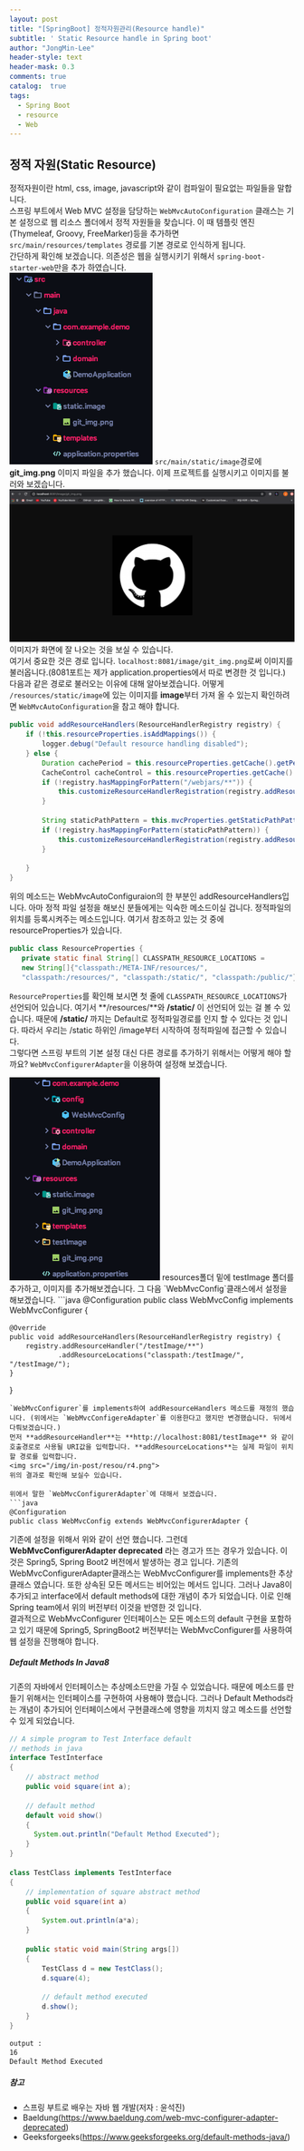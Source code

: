 ```yaml
---
layout: post
title: "[SpringBoot] 정적자원관리(Resource handle)"
subtitle: ' Static Resource handle in Spring boot'
author: "JongMin-Lee"
header-style: text
header-mask: 0.3
comments: true
catalog:  true
tags:
  - Spring Boot
  - resource
  - Web
---
```


## 정적 자원(Static Resource)
정적자원이란 html, css, image, javascript와 같이 컴파일이 필요없는 파일들을 말합니다.  
스프링 부트에서 Web MVC 설정을 담당하는 `WebMvcAutoConfiguration` 클래스는 기본 설정으로 웹 리소스 폴더에서 정적 자원들을 찾습니다. 이 때 템플릿 엔진(Thymeleaf, Groovy, FreeMarker)등을 추가하면 `src/main/resources/templates` 경로를 기본 경로로 인식하게 됩니다.  
간단하게 확인해 보겠습니다. 의존성은 웹을 실행시키기 위해서 `spring-boot-starter-web`만을 추가 하였습니다.  
<img src="/img/in-post/resou/r1.png">
`src/main/static/image`경로에 **git_img.png** 이미지 파일을 추가 했습니다. 이제 프로젝트를 실행시키고 이미지를 불러와 보겠습니다.
<img src="/img/in-post/resou/r2.png">
이미지가 화면에 잘 나오는 것을 보실 수 있습니다.  
여기서 중요한 것은 경로 입니다. `localhost:8081/image/git_img.png`로써 이미지를 불러옵니다.(8081포트는 제가 application.properties에서 따로 변경한 것 입니다.) 다음과 같은 경로로 불러오는 이유에 대해 알아보겠습니다. 
어떻게 `/resources/static/image`에 있는 이미지를 **image**부터 가져 올 수 있는지 확인하려면 `WebMvcAutoConfiguration`을 참고 해야 합니다.
```java
public void addResourceHandlers(ResourceHandlerRegistry registry) {
    if (!this.resourceProperties.isAddMappings()) {
        logger.debug("Default resource handling disabled");
    } else {
        Duration cachePeriod = this.resourceProperties.getCache().getPeriod();
        CacheControl cacheControl = this.resourceProperties.getCache().getCachecontrol().toHttpCacheControl();
        if (!registry.hasMappingForPattern("/webjars/**")) {
            this.customizeResourceHandlerRegistration(registry.addResourceHandler(new String[]{"/webjars/**"}).addResourceLocations(new String[]{"classpath:/META-INF/resources/webjars/"}).setCachePeriod(this.getSeconds(cachePeriod)).setCacheControl(cacheControl));
        }

        String staticPathPattern = this.mvcProperties.getStaticPathPattern();
        if (!registry.hasMappingForPattern(staticPathPattern)) {
            this.customizeResourceHandlerRegistration(registry.addResourceHandler(new String[]{staticPathPattern}).addResourceLocations(WebMvcAutoConfiguration.getResourceLocations(this.resourceProperties.getStaticLocations())).setCachePeriod(this.getSeconds(cachePeriod)).setCacheControl(cacheControl));
        }

    }
}
```
 위의 메소드는 WebMvcAutoConfiguraion의 한 부분인 addResourceHandlers입니다. 아마 정적 파일 설정을 해보신 분들에게는 익숙한 메소드이실 겁니다. 정적파일의 위치를 등록시켜주는 메소드입니다. 여기서 참조하고 있는 것 중에 resourceProperties가 있습니다.
 ```java
public class ResourceProperties {
    private static final String[] CLASSPATH_RESOURCE_LOCATIONS = 
    new String[]{"classpath:/META-INF/resources/", 
    "classpath:/resources/", "classpath:/static/", "classpath:/public/"};
 ```
`ResourceProperties`를 확인해 보시면 첫 줄에 `CLASSPATH_RESOURCE_LOCATIONS`가 선언되어 있습니다. 여기서 **/resources/**와 **/static/** 이 선언되어 있는 걸 볼 수 있습니다. 때문에 **/static/** 까지는 Default로 정적파일경로를 인지 할 수 있다는 것 입니다. 따라서 우리는 /static 하위인 /image부터 시작하여 정적파일에 접근할 수 있습니다.  
그렇다면 스프링 부트의 기본 설정 대신 다른 경로를 추가하기 위해서는 어떻게 해야 할까요? `WebMvcConfigurerAdapter`을 이용하여 설정해 보겠습니다.  

<img src="/img/in-post/resou/r3.png">
resources폴더 밑에 testImage 폴더를 추가하고, 이미지를 추가해보겠습니다. 그 다음 `WebMvcConfig`클래스에서 설정을 해보겠습니다.  
```java
@Configuration
public class WebMvcConfig implements WebMvcConfigurer {

    @Override
    public void addResourceHandlers(ResourceHandlerRegistry registry) {
        registry.addResourceHandler("/testImage/**")
                .addResourceLocations("classpath:/testImage/", "/testImage/");
    }

}
```
`WebMvcConfigurer`를 implements하여 addResourceHandlers 메소드를 재정의 했습니다. (위에서는 `WebMvcConfigereAdapter`를 이용한다고 했지만 변경했습니다. 뒤에서 다뤄보겠습니다.)  
먼저 **addResourceHandler**는 **http://localhost:8081/testImage** 와 같이 호출경로로 사용될 URI값을 입력합니다. **addResourceLocations**는 실제 파일이 위치할 경로를 입력합니다.  
<img src="/img/in-post/resou/r4.png">
위의 결과로 확인해 보실수 있습니다.  

위에서 말한 `WebMvcConfigurerAdapter`에 대해서 보겠습니다.
```java
@Configuration
public class WebMvcConfig extends WebMvcConfigurerAdapter {
```
기존에 설정을 위해서 위와 같이 선언 했습니다. 그런데 **WebMvcConfigurerAdapter deprecated** 라는 경고가 뜨는 경우가 있습니다. 이것은 Spring5, Spring Boot2 버전에서 발생하는 경고 입니다. 기존의 WebMvcConfigurerAdapter클래스는 WebMvcConfigurer를 implements한 추상 클래스 였습니다. 또한 상속된 모든 메서드는 비어있는 메서드 입니다. 그러나 Java8이 추가되고 interface에서 default methods에 대한 개념이 추가 되었습니다. 이로 인해 Spring team에서 위의 버전부터 이것을 반영한 것 입니다.  
결과적으로 WebMvcConfigurer 인터페이스는 모든 메소드의 default 구현을 포함하고 있기 때문에 Spring5, SpringBoot2 버전부터는 WebMvcConfigurer를 사용하여 웹 설정을 진행해야 합니다.


##### Default Methods In Java8  

기존의 자바에서 인터페이스는 추상메소드만을 가질 수 있었습니다. 때문에 메소드를 만들기 위해서는 인터페이스를 구현하여 사용해야 했습니다. 그러나 Default Methods라는 개념이 추가되어 인터페이스에서 구현클래스에 영향을 끼치지 않고 메소드를 선언할 수 있게 되었습니다.  

```java
// A simple program to Test Interface default 
// methods in java 
interface TestInterface 
{ 
    // abstract method 
    public void square(int a); 
  
    // default method 
    default void show() 
    { 
      System.out.println("Default Method Executed"); 
    } 
} 
  
class TestClass implements TestInterface 
{ 
    // implementation of square abstract method 
    public void square(int a) 
    { 
        System.out.println(a*a); 
    } 
  
    public static void main(String args[]) 
    { 
        TestClass d = new TestClass(); 
        d.square(4); 
  
        // default method executed 
        d.show(); 
    } 
} 
```
```console
output :
16
Default Method Executed
```


##### 참고
- 스프링 부트로 배우는 자바 웹 개발(저자 : 윤석진)
- Baeldung(https://www.baeldung.com/web-mvc-configurer-adapter-deprecated)
- Geeksforgeeks(https://www.geeksforgeeks.org/default-methods-java/)
